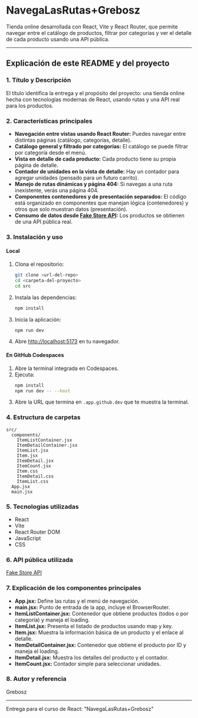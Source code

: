 # NavegaLasRutas+Grebosz

Tienda online desarrollada con React, Vite y React Router, que permite navegar entre el catálogo de productos, filtrar por categorías y ver el detalle de cada producto usando una API pública.

---

## Explicación de este README y del proyecto

### 1. Título y Descripción
El título identifica la entrega y el propósito del proyecto: una tienda online hecha con tecnologías modernas de React, usando rutas y una API real para los productos.

### 2. Características principales
- **Navegación entre vistas usando React Router:** Puedes navegar entre distintas páginas (catálogo, categorías, detalle).
- **Catálogo general y filtrado por categorías:** El catálogo se puede filtrar por categoría desde el menú.
- **Vista en detalle de cada producto:** Cada producto tiene su propia página de detalle.
- **Contador de unidades en la vista de detalle:** Hay un contador para agregar unidades (pensado para un futuro carrito).
- **Manejo de rutas dinámicas y página 404:** Si navegas a una ruta inexistente, verás una página 404.
- **Componentes contenedores y de presentación separados:** El código está organizado en componentes que manejan lógica (contenedores) y otros que solo muestran datos (presentación).
- **Consumo de datos desde [Fake Store API](https://fakestoreapi.com/):** Los productos se obtienen de una API pública real.

### 3. Instalación y uso

#### Local
1. Clona el repositorio:
   ```bash
   git clone <url-del-repo>
   cd <carpeta-del-proyecto>
   cd src
   ```
2. Instala las dependencias:
   ```bash
   npm install
   ```
3. Inicia la aplicación:
   ```bash
   npm run dev
   ```
4. Abre [http://localhost:5173](http://localhost:5173) en tu navegador.

#### En GitHub Codespaces
1. Abre la terminal integrada en Codespaces.
2. Ejecuta:
   ```bash
   npm install
   npm run dev -- --host
   ```
3. Abre la URL que termina en `.app.github.dev` que te muestra la terminal.

### 4. Estructura de carpetas
```
src/
  components/
    ItemListContainer.jsx
    ItemDetailContainer.jsx
    ItemList.jsx
    Item.jsx
    ItemDetail.jsx
    ItemCount.jsx
    Item.css
    ItemDetail.css
    ItemList.css
  App.jsx
  main.jsx
```

### 5. Tecnologías utilizadas
- React
- Vite
- React Router DOM
- JavaScript
- CSS

### 6. API pública utilizada
[Fake Store API](https://fakestoreapi.com/)

### 7. Explicación de los componentes principales
- **App.jsx:** Define las rutas y el menú de navegación.
- **main.jsx:** Punto de entrada de la app, incluye el BrowserRouter.
- **ItemListContainer.jsx:** Contenedor que obtiene productos (todos o por categoría) y maneja el loading.
- **ItemList.jsx:** Presenta el listado de productos usando map y key.
- **Item.jsx:** Muestra la información básica de un producto y el enlace al detalle.
- **ItemDetailContainer.jsx:** Contenedor que obtiene el producto por ID y maneja el loading.
- **ItemDetail.jsx:** Muestra los detalles del producto y el contador.
- **ItemCount.jsx:** Contador simple para seleccionar unidades.

### 8. Autor y referencia
Grebosz

---
Entrega para el curso de React: "NavegaLasRutas+Grebosz" 